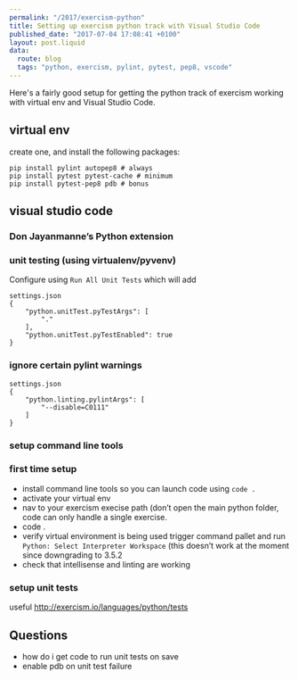 ```yaml
---
permalink: "/2017/exercism-python"
title: Setting up exercism python track with Visual Studio Code
published_date: "2017-07-04 17:08:41 +0100"
layout: post.liquid
data:
  route: blog
  tags: "python, exercism, pylint, pytest, pep8, vscode"
---
```

Here's a fairly good setup for getting the python track of exercism working
with virtual env and Visual Studio Code.

## virtual env

create one, and install the following packages:

```
pip install pylint autopep8 # always
pip install pytest pytest-cache # minimum
pip install pytest-pep8 pdb # bonus
```

## visual studio code

### Don Jayanmanne’s Python extension


### unit testing (using virtualenv/pyvenv)

Configure using `Run All Unit Tests`  which will add

```
settings.json
{
    "python.unitTest.pyTestArgs": [
        "."
    ],
    "python.unitTest.pyTestEnabled": true
}
```

### ignore certain pylint warnings

```
settings.json
{
    "python.linting.pylintArgs": [
        "--disable=C0111" 
    ]
}
```


### setup command line tools

### first time setup

- install command line tools so you can launch code using `code .`
- activate your virtual env
- nav to your exercism execise path (don’t open the main python folder, code can only handle a single exercise.
- code .
- verify virtual environment is being used trigger command pallet and run `Python: Select Interpreter Workspace` (this doesn’t work at the moment since downgrading to 3.5.2
- check that intellisense and linting are working

### setup unit tests

useful http://exercism.io/languages/python/tests

## Questions
- how do i get code to run unit tests on save
- enable pdb on unit test failure

